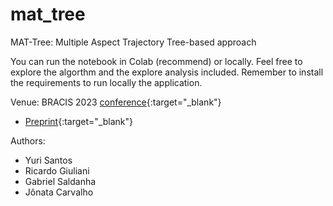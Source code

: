 # mat_tree
MAT-Tree: Multiple Aspect Trajectory Tree-based approach

You can run the notebook in Colab (recommend) or locally.
Feel free to explore the algorthm and the explore analysis included.
Remember to install the requirements to run locally the application.

Venue: BRACIS 2023 [conference](https://www.bracis.dcc.ufmg.br/){:target="_blank"}
* [Preprint](https://drive.google.com/file/d/1QEoFovL16PQW5dYVe0FUgUWKrgvFDxWc/view){:target="_blank"}


Authors:
* Yuri Santos
* Ricardo Giuliani
* Gabriel Saldanha
* Jônata Carvalho
